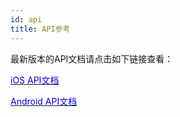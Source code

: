 ```yaml
---
id: api
title: API参考
---
```


最新版本的API文档请点击如下链接查看：

[<font color=blue>iOS API文档</font>](/apis/ios/)

[<font color=blue>Android API文档</font>](/apis/android/)